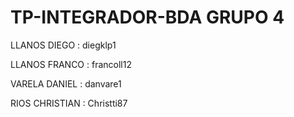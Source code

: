 # TP-INTEGRADOR-BDA GRUPO 4

LLANOS DIEGO : diegklp1

LLANOS FRANCO : francoll12  

VARELA DANIEL : danvare1

RIOS CHRISTIAN : Christti87
